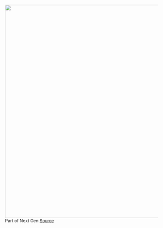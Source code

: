 <img src='https://cdn.vox-cdn.com/thumbor/Yf2RjO0qMft3p4glUbiUp9rc2bY=/0x0:2040x1361/1200x675/filters:focal(857x518:1183x844)/cdn.vox-cdn.com/uploads/chorus_image/image/69632645/VRG_4679_Parsec_001.0.jpg' width='700px' /><br/>
Part of Next Gen
<a href='https://www.theverge.com/22583897/parsec-gaming-remote-multiplayer-console'> Source <a/>